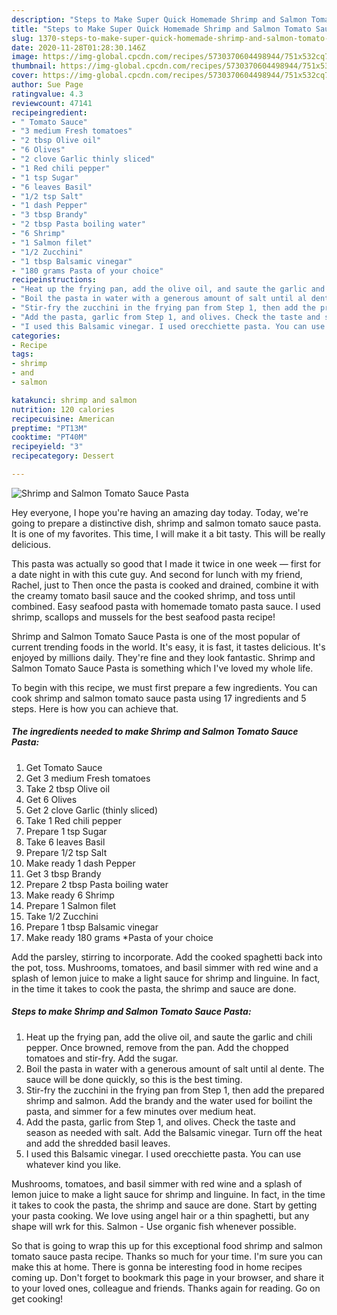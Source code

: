 ```yaml
---
description: "Steps to Make Super Quick Homemade Shrimp and Salmon Tomato Sauce Pasta"
title: "Steps to Make Super Quick Homemade Shrimp and Salmon Tomato Sauce Pasta"
slug: 1370-steps-to-make-super-quick-homemade-shrimp-and-salmon-tomato-sauce-pasta
date: 2020-11-28T01:28:30.146Z
image: https://img-global.cpcdn.com/recipes/5730370604498944/751x532cq70/shrimp-and-salmon-tomato-sauce-pasta-recipe-main-photo.jpg
thumbnail: https://img-global.cpcdn.com/recipes/5730370604498944/751x532cq70/shrimp-and-salmon-tomato-sauce-pasta-recipe-main-photo.jpg
cover: https://img-global.cpcdn.com/recipes/5730370604498944/751x532cq70/shrimp-and-salmon-tomato-sauce-pasta-recipe-main-photo.jpg
author: Sue Page
ratingvalue: 4.3
reviewcount: 47141
recipeingredient:
- " Tomato Sauce"
- "3 medium Fresh tomatoes"
- "2 tbsp Olive oil"
- "6 Olives"
- "2 clove Garlic thinly sliced"
- "1 Red chili pepper"
- "1 tsp Sugar"
- "6 leaves Basil"
- "1/2 tsp Salt"
- "1 dash Pepper"
- "3 tbsp Brandy"
- "2 tbsp Pasta boiling water"
- "6 Shrimp"
- "1 Salmon filet"
- "1/2 Zucchini"
- "1 tbsp Balsamic vinegar"
- "180 grams Pasta of your choice"
recipeinstructions:
- "Heat up the frying pan, add the olive oil, and saute the garlic and chili pepper. Once browned, remove from the pan. Add the chopped tomatoes and stir-fry. Add the sugar."
- "Boil the pasta in water with a generous amount of salt until al dente. The sauce will be done quickly, so this is the best timing."
- "Stir-fry the zucchini in the frying pan from Step 1, then add the prepared shrimp and salmon. Add the brandy and the water used for boilint the pasta, and simmer for a few minutes over medium heat."
- "Add the pasta, garlic from Step 1, and olives. Check the taste and season as needed with salt. Add the Balsamic vinegar. Turn off the heat and add the shredded basil leaves."
- "I used this Balsamic vinegar. I used orecchiette pasta. You can use whatever kind you like."
categories:
- Recipe
tags:
- shrimp
- and
- salmon

katakunci: shrimp and salmon 
nutrition: 120 calories
recipecuisine: American
preptime: "PT13M"
cooktime: "PT40M"
recipeyield: "3"
recipecategory: Dessert

---
```



![Shrimp and Salmon Tomato Sauce Pasta](https://img-global.cpcdn.com/recipes/5730370604498944/751x532cq70/shrimp-and-salmon-tomato-sauce-pasta-recipe-main-photo.jpg)

Hey everyone, I hope you're having an amazing day today. Today, we're going to prepare a distinctive dish, shrimp and salmon tomato sauce pasta. It is one of my favorites. This time, I will make it a bit tasty. This will be really delicious.

This pasta was actually so good that I made it twice in one week — first for a date night in with this cute guy. And second for lunch with my friend, Rachel, just to Then once the pasta is cooked and drained, combine it with the creamy tomato basil sauce and the cooked shrimp, and toss until combined. Easy seafood pasta with homemade tomato pasta sauce. I used shrimp, scallops and mussels for the best seafood pasta recipe!

Shrimp and Salmon Tomato Sauce Pasta is one of the most popular of current trending foods in the world. It's easy, it is fast, it tastes delicious. It's enjoyed by millions daily. They're fine and they look fantastic. Shrimp and Salmon Tomato Sauce Pasta is something which I've loved my whole life.


To begin with this recipe, we must first prepare a few ingredients. You can cook shrimp and salmon tomato sauce pasta using 17 ingredients and 5 steps. Here is how you can achieve that.

<!--inarticleads1-->

##### The ingredients needed to make Shrimp and Salmon Tomato Sauce Pasta:

1. Get  Tomato Sauce
1. Get 3 medium Fresh tomatoes
1. Take 2 tbsp Olive oil
1. Get 6 Olives
1. Get 2 clove Garlic (thinly sliced)
1. Take 1 Red chili pepper
1. Prepare 1 tsp Sugar
1. Take 6 leaves Basil
1. Prepare 1/2 tsp Salt
1. Make ready 1 dash Pepper
1. Get 3 tbsp Brandy
1. Prepare 2 tbsp Pasta boiling water
1. Make ready 6 Shrimp
1. Prepare 1 Salmon filet
1. Take 1/2 Zucchini
1. Prepare 1 tbsp Balsamic vinegar
1. Make ready 180 grams *Pasta of your choice


Add the parsley, stirring to incorporate. Add the cooked spaghetti back into the pot, toss. Mushrooms, tomatoes, and basil simmer with red wine and a splash of lemon juice to make a light sauce for shrimp and linguine. In fact, in the time it takes to cook the pasta, the shrimp and sauce are done. 

<!--inarticleads2-->

##### Steps to make Shrimp and Salmon Tomato Sauce Pasta:

1. Heat up the frying pan, add the olive oil, and saute the garlic and chili pepper. Once browned, remove from the pan. Add the chopped tomatoes and stir-fry. Add the sugar.
1. Boil the pasta in water with a generous amount of salt until al dente. The sauce will be done quickly, so this is the best timing.
1. Stir-fry the zucchini in the frying pan from Step 1, then add the prepared shrimp and salmon. Add the brandy and the water used for boilint the pasta, and simmer for a few minutes over medium heat.
1. Add the pasta, garlic from Step 1, and olives. Check the taste and season as needed with salt. Add the Balsamic vinegar. Turn off the heat and add the shredded basil leaves.
1. I used this Balsamic vinegar. I used orecchiette pasta. You can use whatever kind you like.


Mushrooms, tomatoes, and basil simmer with red wine and a splash of lemon juice to make a light sauce for shrimp and linguine. In fact, in the time it takes to cook the pasta, the shrimp and sauce are done. Start by getting your pasta cooking. We love using angel hair or a thin spaghetti, but any shape will wrk for this. Salmon - Use organic fish whenever possible. 

So that is going to wrap this up for this exceptional food shrimp and salmon tomato sauce pasta recipe. Thanks so much for your time. I'm sure you can make this at home. There is gonna be interesting food in home recipes coming up. Don't forget to bookmark this page in your browser, and share it to your loved ones, colleague and friends. Thanks again for reading. Go on get cooking!
